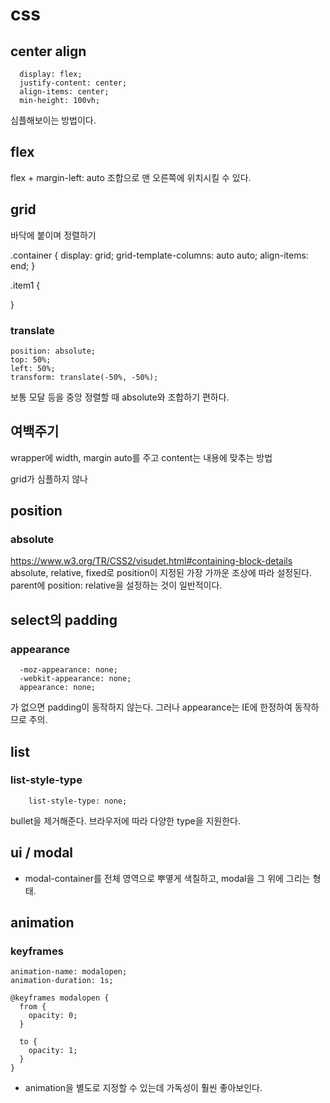 # css

## center align

```
  display: flex;
  justify-content: center;
  align-items: center;
  min-height: 100vh;
```

심플해보이는 방법이다.


## flex

flex + margin-left: auto 조합으로 맨 오른쪽에 위치시킬 수 있다.


## grid

바닥에 붙이며 정렬하기

.container {
    display: grid;
    grid-template-columns: auto auto;
    align-items: end;
}

.item1 {
    
}


### translate

```
position: absolute;
top: 50%;
left: 50%;
transform: translate(-50%, -50%);
```

보통 모달 등을 중앙 정렬할 때 absolute와 조합하기 편하다.


## 여백주기
wrapper에 width, margin auto를 주고 
content는 내용에 맞추는 방법

grid가 심플하지 않나


## position
### absolute
https://www.w3.org/TR/CSS2/visudet.html#containing-block-details
absolute, relative, fixed로 position이 지정된 가장 가까운 조상에 따라 설정된다.
parent에 position: relative을 설정하는 것이 일반적이다. 


## select의 padding
### appearance
```
  -moz-appearance: none;
  -webkit-appearance: none;
  appearance: none;
```
가 없으면 padding이 동작하지 않는다. 그러나 appearance는 IE에 한정하여 동작하므로 주의.


## list
### list-style-type
```
    list-style-type: none;
```
bullet을 제거해준다. 브라우저에 따라 다양한 type을 지원한다.


## ui / modal
- modal-container를 전체 영역으로 뿌옇게 색칠하고, modal을 그 위에 그리는 형태.

## animation
### keyframes
```
animation-name: modalopen;
animation-duration: 1s;

@keyframes modalopen {
  from {
    opacity: 0;
  }

  to {
    opacity: 1;
  }
}
```
- animation을 별도로 지정할 수 있는데 가독성이 훨씬 좋아보인다.
